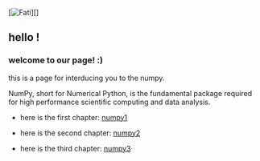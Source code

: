 [![Fati](https://api.icons8.com/api/lightbox)][]

## hello !

### welcome to our page! :)

this is a page for interducing you to the numpy.

NumPy, short for Numerical Python, is the fundamental package required for high performance scientific computing and data analysis.

* here is the first chapter:
[numpy1](https://github.com/jamhiri/numpy/blob/master/NumPy%201.ipynb)

* here is the second chapter:
[numpy2](https://github.com/jamhiri/numpy/blob/master/NumPy%202.ipynb)

* here is the third chapter:
[numpy3](https://github.com/jamhiri/numpy/blob/master/NumPy%203.ipynb)
